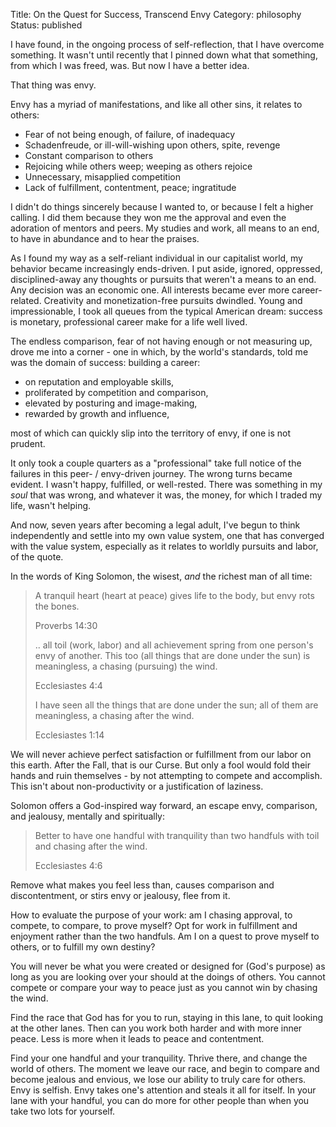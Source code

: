 Title: On the Quest for Success, Transcend Envy
Category: philosophy
Status: published

I have found, in the ongoing process of self-reflection, that I have overcome something. It wasn't until recently that I pinned down what that something, from which I was freed, was. But now I have a better idea. 

That thing was envy. 

Envy has a myriad of manifestations, and like all other sins, it relates to others:

- Fear of not being enough, of failure, of inadequacy
- Schadenfreude, or ill-will-wishing upon others, spite, revenge
- Constant comparison to others
- Rejoicing while others weep; weeping as others rejoice
- Unnecessary, misapplied competition
- Lack of fulfillment, contentment, peace; ingratitude

I didn't do things sincerely because I wanted to, or because I felt a higher calling. I did them because they won me the approval and even the adoration of mentors and peers. My studies and work, all means to an end, to have in abundance and to hear the praises. 

As I found my way as a self-reliant individual in our capitalist world, my behavior became increasingly ends-driven. I put aside, ignored, oppressed, disciplined-away any thoughts or pursuits that weren't a means to an end. Any decision was an economic one. All interests became ever more career-related. Creativity and monetization-free pursuits dwindled. Young and impressionable, I took all queues from the typical American dream: success is monetary, professional career make for a life well lived.

The endless comparison, fear of not having enough or not measuring up, drove me into a corner - one in which, by the world's standards, told me was the domain of success: building a career: 

- on reputation and employable skills, 
- proliferated by competition and comparison,
- elevated by posturing and image-making,
- rewarded by growth and influence,

most of which can quickly slip into the territory of envy, if one is not prudent.

It only took a couple quarters as a "professional" take full notice of the failures in this peer- / envy-driven journey. The wrong turns became evident. I wasn't happy, fulfilled, or well-rested. There was something in my _soul_ that was wrong, and whatever it was, the money, for which I traded my life, wasn't helping.

And now, seven years after becoming a legal adult, I've begun to think independently and settle into my own value system, one that has converged with the value system, especially as it relates to worldly pursuits and labor, of the quote. 

In the words of King Solomon, the wisest, _and_ the richest man of all time:

> A tranquil heart (heart at peace) gives life to the body, but envy rots the bones. 
    <p class="annotation">
            Proverbs 14:30
    </p>
  .. all toil (work, labor) and all achievement spring from one person's envy of another. This too (all things that are done under the sun) is meaningless, a chasing (pursuing) the wind.
     <p class="annotation">
             Ecclesiastes 4:4
     </p>
     I have seen all the things that are done under the sun; all of them are meaningless, a chasing after the wind.
     <p class="annotation">
             Ecclesiastes 1:14
     </p>

We will never achieve perfect satisfaction or fulfillment from our labor on this earth. After the Fall, that is our Curse. But only a fool would fold their hands and ruin themselves - by not attempting to compete and accomplish. This isn't about non-productivity or a justification of laziness.

Solomon offers a God-inspired way forward, an escape envy, comparison, and jealousy, mentally and spiritually:

> Better to have one handful with tranquility than two handfuls with toil and chasing after the wind.
    <p class="annotation">
            Ecclesiastes 4:6
    </p>

Remove what makes you feel less than, causes comparison and discontentment, or stirs envy or jealousy, flee from it.

How to evaluate the purpose of your work: am I chasing approval, to compete, to compare, to prove myself? Opt for work in fulfillment and enjoyment rather than the two handfuls. Am I on a quest to prove myself to others, or to fulfill my own destiny?

You will never be what you were created or designed for (God's purpose) as long as you are looking over your should at the doings of others. You cannot compete or compare your way to peace just as you cannot win by chasing the wind.

Find the race that God has for you to run, staying in this lane, to quit looking at the other lanes. Then can you work both harder and with more inner peace. Less is more when it leads to peace and contentment.

Find your one handful and your tranquility. Thrive there, and change the world of others.
The moment we leave our race, and begin to compare and become jealous and envious, we lose our ability to truly care for others. Envy is selfish. Envy takes one's attention and steals it all for itself. In your lane with your handful, you can do more for other people than when you take two lots for yourself. 

